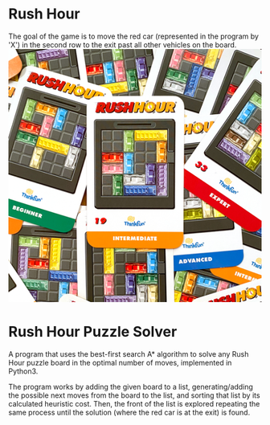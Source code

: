 # Rush Hour
The goal of the game is to move the red car (represented in the program by 'X') in the second row to the exit past all other vehicles on the board.
![](rushhourcards.png)

# Rush Hour Puzzle Solver
A program that uses the best-first search A* algorithm to solve any Rush Hour puzzle board in the optimal number of moves, implemented in Python3. 

The program works by adding the given board to a list, generating/adding the possible next moves from the board to the list, and sorting that list by its calculated heuristic cost. Then, the front of the list is explored repeating the same process until the solution (where the red car is at the exit) is found.
